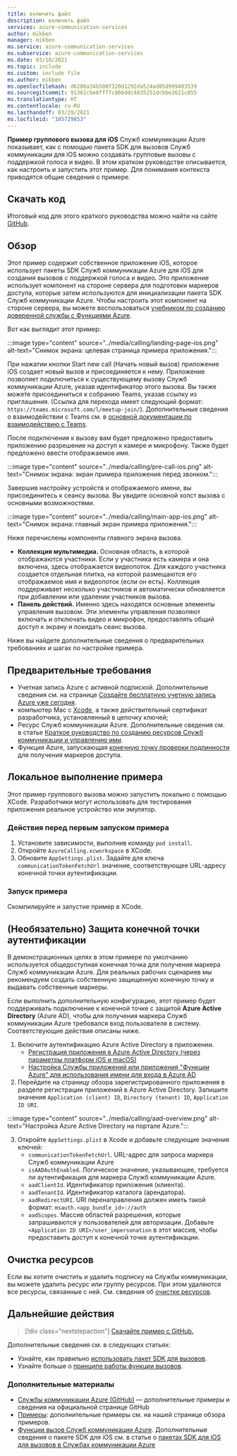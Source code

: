 ```yaml
---
title: включить файл
description: включить файл
services: azure-communication-services
author: mikben
manager: mikben
ms.service: azure-communication-services
ms.subservice: azure-communication-services
ms.date: 03/10/2021
ms.topic: include
ms.custom: include file
ms.author: mikben
ms.openlocfilehash: d6280a34b500f320d1292da524ad05d999403539
ms.sourcegitcommit: 91361cbe8fff7c866ddc4835251dcbbe2621c055
ms.translationtype: HT
ms.contentlocale: ru-RU
ms.lasthandoff: 03/29/2021
ms.locfileid: "105729853"
---
```

**Пример группового вызова для iOS** Служб коммуникации Azure показывает, как с помощью пакета SDK для вызовов Служб коммуникации для iOS можно создавать групповые вызовы с поддержкой голоса и видео. В этом кратком руководстве описывается, как настроить и запустить этот пример. Для понимания контекста приводятся общие сведения о примере.

## <a name="download-code"></a>Скачать код

Итоговый код для этого краткого руководства можно найти на сайте [GitHub](https://github.com/Azure-Samples/communication-services-ios-calling-hero).

## <a name="overview"></a>Обзор

Этот пример содержит собственное приложение iOS, которое использует пакеты SDK Служб коммуникации Azure для iOS для создания вызовов с поддержкой голоса и видео. Это приложение использует компонент на стороне сервера для подготовки маркеров доступа, которые затем используются для инициализации пакета SDK Служб коммуникации Azure. Чтобы настроить этот компонент на стороне сервера, вы можете воспользоваться [учебником по созданию доверенной службы с Функциями Azure](../../tutorials/trusted-service-tutorial.md).

Вот как выглядит этот пример:

:::image type="content" source="../media/calling/landing-page-ios.png" alt-text="Снимок экрана: целевая страница примера приложения.":::

При нажатии кнопки Start new call (Начать новый вызов) приложение iOS создает новый вызов и присоединяется к нему. Приложение позволяет подключиться к существующему вызову Служб коммуникации Azure, указав идентификатор этого вызова. Вы также можете присоединиться к собранию Teams, указав ссылку из приглашения.  (Ссылка для перехода имеет следующий формат: `https://teams.microsoft.com/l/meetup-join/`). Дополнительные сведения о взаимодействии с Teams см. в [основной документации по взаимодействию с Teams](../../concepts/teams-interop.md).

После подключения к вызову вам будет предложено предоставить приложению разрешение на доступ к камере и микрофону. Также будет предложено ввести отображаемое имя.

:::image type="content" source="../media/calling/pre-call-ios.png" alt-text="Снимок экрана: экран примера приложения перед звонком.":::

Завершив настройку устройств и отображаемого имени, вы присоединитесь к сеансу вызова. Вы увидите основной холст вызова с основными возможностями.

:::image type="content" source="../media/calling/main-app-ios.png" alt-text="Снимок экрана: главный экран примера приложения.":::

Ниже перечислены компоненты главного экрана вызова.

- **Коллекция мультимедиа.** Основная область, в которой отображаются участники. Если у участника есть камера и она включена, здесь отображается видеопоток. Для каждого участника создается отдельная плитка, на которой размещаются его отображаемое имя и видеопоток (если он есть). Коллекция поддерживает несколько участников и автоматически обновляется при добавлении или удалении участников вызова.
- **Панель действий.** Именно здесь находятся основные элементы управления вызовом. Эти элементы управления позволяют включать и отключать видео и микрофон, предоставлять общий доступ к экрану и покидать сеанс вызова.

Ниже вы найдете дополнительные сведения о предварительных требованиях и шагах по настройке примера.

## <a name="prerequisites"></a>Предварительные требования

- Учетная запись Azure с активной подпиской. Дополнительные сведения см. на странице [Создайте бесплатную учетную запись Azure уже сегодня](https://azure.microsoft.com/free/?WT.mc_id=A261C142F).
- компьютер Mac с [Xcode](https://go.microsoft.com/fwLink/p/?LinkID=266532), а также действительный сертификат разработчика, установленный в цепочку ключей;
- Ресурс Служб коммуникации Azure. Дополнительные сведения см. в статье [Краткое руководство по созданию ресурсов Служб коммуникации и управлению ими](../../quickstarts/create-communication-resource.md).
- Функция Azure, запускающая [конечную точку проверки подлинности](../../tutorials/trusted-service-tutorial.md) для получения маркеров доступа.

## <a name="running-sample-locally"></a>Локальное выполнение примера

Этот пример группового вызова можно запустить локально с помощью XCode. Разработчики могут использовать для тестирования приложения реальное устройство или эмулятор.

### <a name="before-running-the-sample-for-the-first-time"></a>Действия перед первым запуском примера

1. Установите зависимости, выполнив команду `pod install`.
2. Откройте `AzureCalling.xcworkspace` в XCode.
3. Обновите `AppSettings.plist`. Задайте для ключа `communicationTokenFetchUrl` значение, соответствующее URL-адресу конечной точки аутентификации.

### <a name="run-sample"></a>Запуск примера

Скомпилируйте и запустие пример в XCode.

## <a name="optional-securing-an-authentication-endpoint"></a>(Необязательно) Защита конечной точки аутентификации

В демонстрационных целях в этом примере по умолчанию используется общедоступная конечная точка для получения маркера Служб коммуникации Azure. Для реальных рабочих сценариев мы рекомендуем создать собственную защищенную конечную точку и выдавать собственные маркеры.

Если выполнить дополнительную конфигурацию, этот пример будет поддерживать подключение к конечной точке с защитой **Azure Active Directory** (Azure AD), чтобы для получения маркера Служб коммуникации Azure требовался вход пользователя в систему. Соответствующие действия описаны ниже.

1. Включите аутентификацию Azure Active Directory в приложении.  
   - [Регистрация приложения в Azure Active Directory (через параметры платформ iOS и macOS)](../../../active-directory/develop/tutorial-v2-ios.md) 
    - [Настройка Службы приложений или приложения "Функции Azure" для использования имени для входа в Azure AD](../../../app-service/configure-authentication-provider-aad.md)
2. Перейдите на страницу обзора зарегистрированного приложения в разделе регистрации приложений в Azure Active Directory. Запишите значения `Application (client) ID`, `Directory (tenant) ID`, `Application ID URI`.

:::image type="content" source="../media/calling/aad-overview.png" alt-text="Настройка Azure Active Directory на портале Azure.":::

3. Откройте `AppSettings.plist` в Xcode и добавьте следующие значения ключей:
   - `communicationTokenFetchUrl`. URL-адрес для запроса маркера Служб коммуникации Azure 
   - `isAADAuthEnabled`. Логическое значение, указывающее, требуется ли аутентификация для маркера Служб коммуникации Azure.
   - `aadClientId`. Идентификатор приложения (клиента).
   - `aadTenantId`. Идентификатор каталога (арендатора).
   - `aadRedirectURI`. URI перенаправления должен иметь такой формат: `msauth.<app_bundle_id>://auth`
   - `aadScopes`. Массив областей разрешения, которые запрашиваются у пользователей для авторизации. Добавьте `<Application ID URI>/user_impersonation` в этот массив, чтобы предоставить доступ к конечной точке аутентификации.

## <a name="clean-up-resources"></a>Очистка ресурсов

Если вы хотите очистить и удалить подписку на Службы коммуникации, вы можете удалить ресурс или группу ресурсов. При этом удаляются все ресурсы, связанные с ней. См. сведения об [очистке ресурсов](../../quickstarts/create-communication-resource.md#clean-up-resources).

## <a name="next-steps"></a>Дальнейшие действия

>[!div class="nextstepaction"]
>[Скачайте пример с GitHub.](https://github.com/Azure-Samples/communication-services-ios-calling-hero)

Дополнительные сведения см. в следующих статьях:

- Узнайте, как правильно [использовать пакет SDK для вызовов](../../quickstarts/voice-video-calling/calling-client-samples.md).
- Узнайте больше о [принципе работы функции вызовов](../../concepts/voice-video-calling/about-call-types.md).

### <a name="additional-reading"></a>Дополнительные материалы

- [Службы коммуникации Azure (GitHub)](https://github.com/Azure/communication) — дополнительные примеры и сведения на официальной странице GitHub
- [Примеры](./../overview.md): дополнительные примеры см. на нашей странице обзора примеров.
- [Функции вызов Служб коммуникации Azure](https://docs.microsoft.com/azure/communication-services/concepts/voice-video-calling/calling-sdk-features). Дополнительные сведения о пакете SDK для iOS см. в статье о [пакетах SDK для iOS для вызовов в Службах коммуникации Azure](https://github.com/Azure/Communication/releases/)
